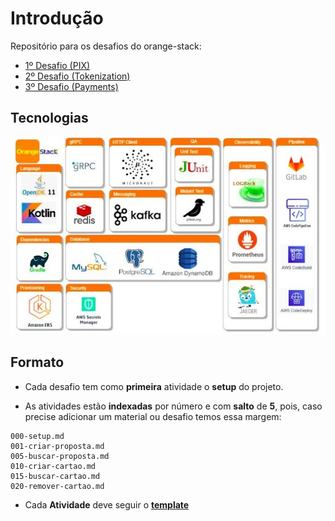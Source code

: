 # Introdução

Repositório para os desafios do orange-stack:

- [1º Desafio (PIX)](/desafio-01)
- [2º Desafio (Tokenization)](/desafio-02)
- [3º Desafio (Payments)](/desafio-03)

## Tecnologias

![tecnologias](/resources/imagens/orange-stack.jpg "Imagem")

## Formato

- Cada desafio tem como **primeira** atividade o **setup** do projeto.

- As atividades estão **indexadas** por número e com **salto** de **5**, pois, caso precise adicionar um material ou 
desafio temos essa margem:

```text
000-setup.md
001-criar-proposta.md
005-buscar-proposta.md
010-criar-cartao.md
015-buscar-cartao.md
020-remover-cartao.md
```

- Cada **Atividade** deve seguir o **[template](/resources/template-atividade.md)**
